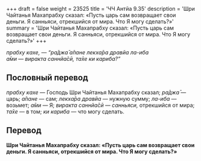 +++
draft = false
weight = 23525
title = 'ЧЧ Антйа 9.35'
description = 'Шри Чайтанья Махапрабху сказал: «Пусть царь сам возвращает свои деньги. Я санньяси, отрекшийся от мира. Что Я могу сделать?»'
summary = 'Шри Чайтанья Махапрабху сказал: «Пусть царь сам возвращает свои деньги. Я санньяси, отрекшийся от мира. Что Я могу сделать?»'
+++

_прабху кахе, — “ра̄джа̄ а̄пане лекха̄ра дравйа ла-иба  
а̄ми — виракта саннйа̄сӣ, та̄хе ки кариба?”_

## Пословный перевод

_прабху_ _кахе_ — Господь Шри Чайтанья Махапрабху сказал; _ра̄джа̄_ — царь; _а̄пане_ — сам; _лекха̄ра_ _дравйа_ — нужную сумму; _ла_\-_иба_ — возьмет; _а̄ми_ — Я; _виракта_ _саннйа̄сӣ_ — _санньяси,_ отрекшийся от мира; _та̄хе_ — в том; _ки_ _кариба_ — что могу сделать.

## Перевод

**Шри Чайтанья Махапрабху сказал: «Пусть царь сам возвращает свои деньги. Я санньяси, отрекшийся от мира. Что Я могу сделать?»**
